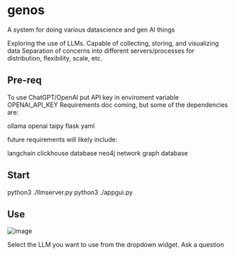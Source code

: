 # genos
A system for doing various datascience and gen AI things

Exploring the use of LLMs.
Capable of collecting, storing, and visualizing data
Separation of concerns into different servers/processes for distribution, flexibility, scale, etc.

Pre-req
-------

To use ChatGPT/OpenAI put API key in enviroment variable OPENAI_API_KEY
Requirements doc coming, but some of the dependencies are:

ollama
openai
taipy
flask
yaml

future requirements will likely include:

langchain
clickhouse database
neo4j network graph database


Start
-----

python3 ./llmserver.py
python3 ./appgui.py

Use
---

![image](https://github.com/markseery/genos/assets/76133757/34c07120-888c-4b9b-9b9c-cf350d9b13fa)


Select the LLM you want to use from the dropdown widget.
Ask a question


